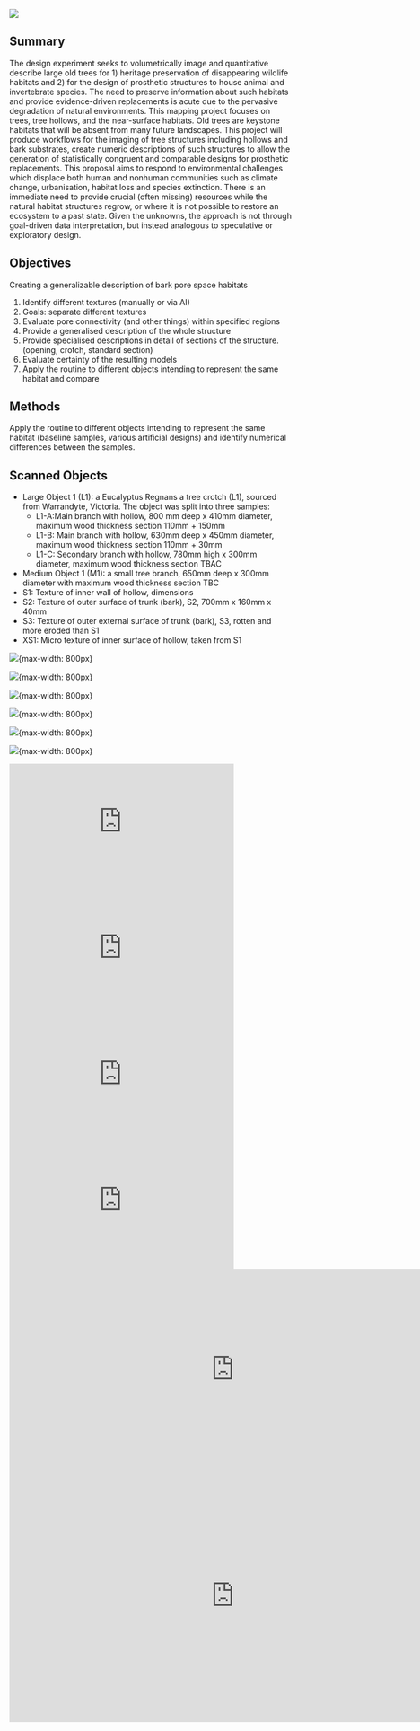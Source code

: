 

![](/assets/images/synchro/synchrotron-1.jpg)

## Summary

The design experiment seeks to volumetrically image and quantitative describe large old trees for 1) heritage preservation of disappearing wildlife habitats and 2) for the design of prosthetic structures to house animal and invertebrate species. The need to preserve information about such habitats and provide evidence-driven replacements is acute due to the pervasive degradation of natural environments. This mapping project focuses on trees, tree hollows, and the near-surface habitats. Old trees are keystone habitats that will be absent from many future landscapes. This project will produce workflows for the imaging of tree structures including hollows and bark substrates, create numeric descriptions of such structures to allow the generation of statistically congruent and comparable designs for prosthetic replacements.
This proposal aims to respond to environmental challenges which displace both human and nonhuman communities such as climate change, urbanisation, habitat loss and species extinction. There is an immediate need to provide crucial (often missing) resources while the natural habitat structures regrow, or where it is not possible to restore an ecosystem to a past state.
Given the unknowns, the approach is not through goal-driven data interpretation, but instead analogous to speculative or exploratory design.

## Objectives

Creating a generalizable description of bark pore space habitats
1.	Identify different textures (manually or via AI)
2.	Goals: separate different textures
3.	Evaluate pore connectivity (and other things) within specified regions
4.	Provide a generalised description of the whole structure
5.	Provide specialised descriptions in detail of sections of the structure. (opening, crotch, standard section)
6.	Evaluate certainty of the resulting models
7.	Apply the routine to different objects intending to represent the same habitat and compare

## Methods

Apply the routine to different objects intending to represent the same habitat (baseline samples, various artificial designs) and identify numerical differences between the samples.


## Scanned Objects

+ Large Object 1 (L1):  a Eucalyptus Regnans a tree crotch (L1), sourced from Warrandyte, Victoria. The object was split into three samples:
  + L1-A:Main branch with hollow, 800 mm deep x 410mm diameter, maximum wood thickness section 110mm + 150mm
  + L1-B: Main branch with hollow, 630mm deep x 450mm diameter, maximum wood thickness section 110mm + 30mm
  + L1-C: Secondary branch with hollow, 780mm high x 300mm diameter, maximum wood thickness section TBAC
+ Medium Object 1 (M1): a small tree branch, 650mm deep x 300mm diameter with maximum wood thickness section TBC
+ S1: Texture of inner wall of hollow, dimensions  
+ S2: Texture of outer surface of trunk (bark), S2, 700mm x 160mm x 40mm
+ S3: Texture of outer external surface of trunk (bark), S3,
rotten and more eroded than S1
+ XS1: Micro texture of inner surface of hollow, taken from S1


![](/assets/images/synchro/synchrotron-2.jpg){max-width: 800px}

![](/assets/images/synchro/synchrotron-3.jpg){max-width: 800px}

![](/assets/images/synchro/synchrotron-4.jpg){max-width: 800px}

![](/assets/images/synchro/synchrotron-5.jpg){max-width: 800px}

![](/assets/images/synchro/synchrotron-7.jpg){max-width: 800px}

![](/assets/images/synchro/synchrotron-8.jpg){max-width: 800px}

<iframe src="https://player.vimeo.com/video/642218623?h=19eacc6767&autoplay=1&loop=1&title=0&byline=0&portrait=0" width="400" height="225" frameborder="0" allow="autoplay; fullscreen; picture-in-picture" allowfullscreen></iframe>
<iframe src="https://player.vimeo.com/video/642196354?h=a10ce00af9&autoplay=1&loop=1&title=0&byline=0&portrait=0" width="400" height="225" frameborder="0" allow="autoplay; fullscreen; picture-in-picture" allowfullscreen></iframe>
<iframe src="https://player.vimeo.com/video/642216465?h=5a349e9b47&autoplay=1&loop=1&title=0&byline=0&portrait=0" width="400" height="225" frameborder="0" allow="autoplay; fullscreen; picture-in-picture" allowfullscreen></iframe>
<iframe src="https://player.vimeo.com/video/642194141?h=de9a15213a&autoplay=1&loop=1&title=0&byline=0&portrait=0" width="400" height="225" frameborder="0" allow="autoplay; fullscreen; picture-in-picture" allowfullscreen></iframe>
<iframe src="https://player.vimeo.com/video/643340693?h=fc47859b96&autoplay=1&loop=1&title=0&byline=0&portrait=0" width="800" height="358" frameborder="0" allow="autoplay; fullscreen; picture-in-picture" allowfullscreen></iframe>
<iframe src="https://player.vimeo.com/video/642219322?h=5832230863&autoplay=1&loop=1&title=0&byline=0&portrait=0" width="800" height="450" frameborder="0" allow="autoplay; fullscreen; picture-in-picture" allowfullscreen></iframe>


